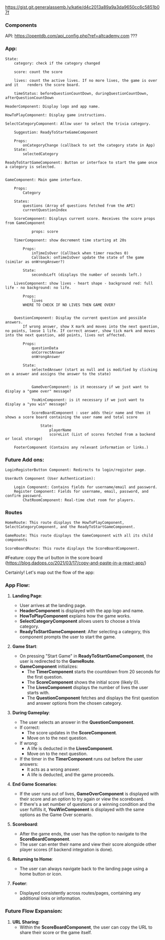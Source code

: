 https://gist.git.generalassemb.ly/katie/d4c2013a89a9a3da9650cc6c5851b07f

### Components

API: https://opentdb.com/api_config.php?ref=altcademy.com ???

### App:

    State:
        category: check if the category changed

        score: count the score

        lives: count the active lives. If no more lives, the game is over and it    renders the score board.

        timeStatus: beforeQuestionCountDown, duringQuestionCountDown, afterQuestionCountDown

    HeaderComponent: Display logo and app name.

    HowToPlayComponent: Display game instructions.

    SelectCategoryComponent: Allow user to select the trivia category.

        Suggestion: ReadyToStarteGameComponent

        Props:
            onCategoryChange (callback to set the category state in App)
        State:
            selectedCategory

    ReadyToStartGameComponent: Button or interface to start the game once a category is selected.


    GameComponent: Main game interface.

        Props:
            Category

        States:
            questions (Array of questions fetched from the API)
            currentQuestionIndex

        ScoreComponent: Displays current score. Receives the score props from GameComponent

                props: score

        TimerComponent: show decrement time starting at 20s

            Props:
                inTimeIsOver (Callback when timer reaches 0)
                Callback: onTimeIsOver update the state of the game (similar as onWrongAnswer?)

            State:
                secondsLeft (displays the number of seconds left.)

        LivesComponent: show lives - heart shape - background red: full life - no background: no life.

            Props:
                lives
            WHERE TO CHECK IF NO LIVES THEN GAME OVER?


        QuestionComponent: Display the current question and possible answers.
            If wrong answer, show X mark and moves into the next question, no points, loose 1 life. If correct answer, show tick mark and moves into the next question, add points, lives not affected.

            Props:
                questionData
                onCorrectAnswer
                onWrongAnswer

            State:
                selectedAnswer (start as null and is modified by clicking on a answer and assigns the answer to the state)


                GameOverComponent: is it necessary if we just want to display a "game over" message?

                YouWinComponent: is it necessary if we just want to display a "you win" message?

                ScoreBoardComponent : user adds their name and then it shows a score board containing the user name and total score

                    State:
                        playerName
                        scoreList (List of scores fetched from a backend or local storage)

        FooterComponent (Contains any relevant information or links.)

### Future Add ons:

    LoginRegisterButton Component: Redirects to login/register page.

    UserAuth Component (User Authentication):

        Login Component: Contains fields for username/email and password.
        Register Component: Fields for username, email, password, and confirm password.
            ChatRoomComponent: Real-time chat room for players.

### Routes

    HomeRoute: This route displays the HowToPlayComponent, SelectCategoryComponent, and the ReadyToStartGameComponent.

    GameRoute: This route displays the GameComponent with all its child components

    ScoreBoardRoute: This route displays the ScoreBoardComponent.

#Feature:
copy the url button in the score board (https://blog.dadops.co/2021/03/17/copy-and-paste-in-a-react-app/)

Certainly! Let's map out the flow of the app:

### App Flow:

1. **Landing Page**:

    - User arrives at the landing page.
    - **HeaderComponent** is displayed with the app logo and name.
    - **HowToPlayComponent** explains how the game works.
    - **SelectCategoryComponent** allows users to choose a trivia category.
    - **ReadyToStartGameComponent**: After selecting a category, this component prompts the user to start the game.

2. **Game Start**:

    - On pressing "Start Game" in **ReadyToStartGameComponent**, the user is redirected to the **GameRoute**.
    - **GameComponent** initializes:
        - The **TimerComponent** starts the countdown from 20 seconds for the first question.
        - The **ScoreComponent** shows the initial score (likely 0).
        - The **LivesComponent** displays the number of lives the user starts with.
        - The **QuestionComponent** fetches and displays the first question and answer options from the chosen category.

3. **During Gameplay**:

    - The user selects an answer in the **QuestionComponent**.
    - If correct:
        - The score updates in the **ScoreComponent**.
        - Move on to the next question.
    - If wrong:
        - A life is deducted in the **LivesComponent**.
        - Move on to the next question.
    - If the timer in the **TimerComponent** runs out before the user answers:
        - It acts as a wrong answer.
        - A life is deducted, and the game proceeds.

4. **End Game Scenarios**:
    - If the user runs out of lives, **GameOverComponent** is displayed with their score and an option to try again or view the scoreboard.
    - If there's a set number of questions or a winning condition and the user fulfills it, **YouWinComponent** is displayed with the same options as the Game Over scenario.
5. **Scoreboard**:

    - After the game ends, the user has the option to navigate to the **ScoreBoardComponent**.
    - The user can enter their name and view their score alongside other player scores (if backend integration is done).

6. **Returning to Home**:

    - The user can always navigate back to the landing page using a home button or icon.

7. **Footer**:
    - Displayed consistently across routes/pages, containing any additional links or information.

### Future Flow Expansion:

1. **URL Sharing**:
    - Within the **ScoreBoardComponent**, the user can copy the URL to share their score or the game itself.
